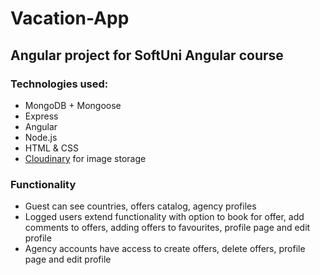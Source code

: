 # Vacation-App
## Angular project for SoftUni Angular course

### Technologies used:
* MongoDB + Mongoose
* Express
* Angular
* Node.js
* HTML & CSS
* [Cloudinary](https://cloudinary.com/) for image storage

### Functionality
* Guest can see countries, offers catalog, agency profiles
* Logged users extend functionality with option to book for offer, add comments to offers, adding offers to favourites, profile page and edit profile
* Agency accounts have access to create offers, delete offers, profile page and edit profile
